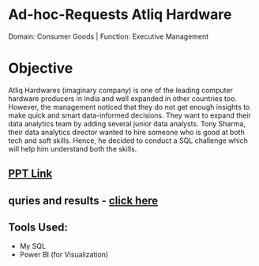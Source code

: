# Ad-hoc-Requests Atliq Hardware
Domain:  Consumer Goods | Function: Executive Management

# Objective 
Atliq Hardwares (imaginary company) is one of the leading computer hardware producers in India and well expanded in other countries too.
However, the management noticed that they do not get enough insights to make quick and smart data-informed decisions. They want to expand their data analytics team by adding several junior data analysts. Tony Sharma, their data analytics director wanted to hire someone who is good at both tech and soft skills. Hence, he decided to conduct a SQL challenge which will help him understand both the skills.

## [PPT Link](https://github.com/vishalbankar/Ad-hoc-Requests/blob/main/PPT/ad-hoc%20requests.pdf)

## quries and results -  [click here](https://github.com/vishalbankar/Ad-hoc-Requests/blob/main/Ad-hoc%20queries.pdf)

##  **Tools Used:**
- My SQL
- Power BI (for Visualization)


